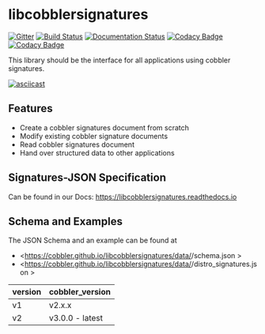 # libcobblersignatures

[![Gitter](https://badges.gitter.im/cobbler/libcobblersignatures.svg)](https://gitter.im/cobbler/libcobblersignatures?utm_source=badge&utm_medium=badge&utm_campaign=pr-badge)
[![Build Status](https://github.com/cobbler/libcobblersignatures/workflows/Testing%20libcobblersignatures/badge.svg)](https://github.com/cobbler/libcobblersignatures)
[![Documentation Status](https://readthedocs.org/projects/libcobblersignatures/badge/?version=latest)](https://libcobblersignatures.readthedocs.io/en/latest/?badge=latest)
[![Codacy Badge](https://app.codacy.com/project/badge/Coverage/27a33cc9663f400aa0c9ee2686bf12c1)](https://app.codacy.com/gh/cobbler/libcobblersignatures/dashboard?utm_source=gh&utm_medium=referral&utm_content=&utm_campaign=Badge_coverage)
[![Codacy Badge](https://app.codacy.com/project/badge/Grade/27a33cc9663f400aa0c9ee2686bf12c1)](https://app.codacy.com/gh/cobbler/libcobblersignatures/dashboard?utm_source=gh&utm_medium=referral&utm_content=&utm_campaign=Badge_grade)

This library should be the interface for all applications using cobbler signatures.

[![asciicast](https://asciinema.org/a/363956.svg)](https://asciinema.org/a/363956)

## Features

* Create a cobbler signatures document from scratch
* Modify existing cobbler signature documents
* Read cobbler signatures document
* Hand over structured data to other applications

## Signatures-JSON Specification

Can be found in our Docs: <https://libcobblersignatures.readthedocs.io>

## Schema and Examples

The JSON Schema and an example can be found at

* <https://cobbler.github.io/libcobblersignatures/data/<version>/schema.json >
* <https://cobbler.github.io/libcobblersignatures/data/<version>/distro_signatures.json >


| version | cobbler_version |
|---------|-----------------|
| v1      | v2.x.x          |
| v2      | v3.0.0 - latest |



